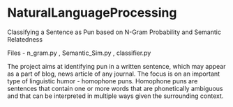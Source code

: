 # NaturalLanguageProcessing

Classifying a Sentence as Pun based on N-Gram Probability and Semantic Relatedness

Files - n_gram.py , Semantic_Sim.py , classifier.py

The project aims at identifying pun in a written sentence, which may appear as a part of blog, news article of any journal. The focus is on an important type of linguistic humor	-  homophone puns. Homophone puns are sentences that contain one or more words that are phonetically ambiguous and that can be interpreted in multiple ways given the surrounding context. 
